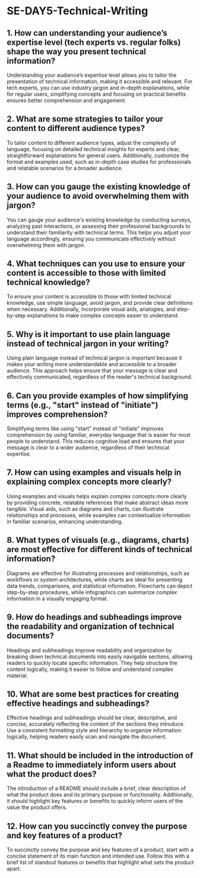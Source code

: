 # SE-DAY5-Technical-Writing
## 1. How can understanding your audience’s expertise level (tech experts vs. regular folks) shape the way you present technical information?
Understanding your audience’s expertise level allows you to tailor the presentation of technical information, making it accessible and relevant. For tech experts, you can use industry jargon and in-depth explanations, while for regular users, simplifying concepts and focusing on practical benefits ensures better comprehension and engagement.
## 2. What are some strategies to tailor your content to different audience types?
To tailor content to different audience types, adjust the complexity of language, focusing on detailed technical insights for experts and clear, straightforward explanations for general users. Additionally, customize the format and examples used, such as in-depth case studies for professionals and relatable scenarios for a broader audience.
## 3. How can you gauge the existing knowledge of your audience to avoid overwhelming them with jargon?
You can gauge your audience's existing knowledge by conducting surveys, analyzing past interactions, or assessing their professional backgrounds to understand their familiarity with technical terms. This helps you adjust your language accordingly, ensuring you communicate effectively without overwhelming them with jargon.
## 4. What techniques can you use to ensure your content is accessible to those with limited technical knowledge?
To ensure your content is accessible to those with limited technical knowledge, use simple language, avoid jargon, and provide clear definitions when necessary. Additionally, incorporate visual aids, analogies, and step-by-step explanations to make complex concepts easier to understand.
## 5. Why is it important to use plain language instead of technical jargon in your writing?
Using plain language instead of technical jargon is important because it makes your writing more understandable and accessible to a broader audience. This approach helps ensure that your message is clear and effectively communicated, regardless of the reader's technical background.
## 6. Can you provide examples of how simplifying terms (e.g., "start" instead of "initiate") improves comprehension?
Simplifying terms like using "start" instead of "initiate" improves comprehension by using familiar, everyday language that is easier for most people to understand. This reduces cognitive load and ensures that your message is clear to a wider audience, regardless of their technical expertise.
## 7. How can using examples and visuals help in explaining complex concepts more clearly?
Using examples and visuals helps explain complex concepts more clearly by providing concrete, relatable references that make abstract ideas more tangible. Visual aids, such as diagrams and charts, can illustrate relationships and processes, while examples can contextualize information in familiar scenarios, enhancing understanding.
## 8. What types of visuals (e.g., diagrams, charts) are most effective for different kinds of technical information?
Diagrams are effective for illustrating processes and relationships, such as workflows or system architectures, while charts are ideal for presenting data trends, comparisons, and statistical information. Flowcharts can depict step-by-step procedures, while infographics can summarize complex information in a visually engaging format.
## 9. How do headings and subheadings improve the readability and organization of technical documents?
Headings and subheadings improve readability and organization by breaking down technical documents into easily navigable sections, allowing readers to quickly locate specific information. They help structure the content logically, making it easier to follow and understand complex material.
## 10. What are some best practices for creating effective headings and subheadings?
Effective headings and subheadings should be clear, descriptive, and concise, accurately reflecting the content of the sections they introduce. Use a consistent formatting style and hierarchy to organize information logically, helping readers easily scan and navigate the document.
## 11. What should be included in the introduction of a Readme to immediately inform users about what the product does?
The introduction of a README should include a brief, clear description of what the product does and its primary purpose or functionality. Additionally, it should highlight key features or benefits to quickly inform users of the value the product offers.
## 12. How can you succinctly convey the purpose and key features of a product?
To succinctly convey the purpose and key features of a product, start with a concise statement of its main function and intended use. Follow this with a brief list of standout features or benefits that highlight what sets the product apart.
